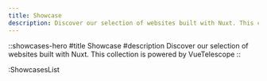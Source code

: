 ```yaml
---
title: Showcase
description: Discover our selection of websites built with Nuxt. This collection is powered by VueTelescope.
---
```


::showcases-hero
#title
Showcase
#description
Discover our selection of websites built with Nuxt. This collection is powered by VueTelescope
::

:ShowcasesList

